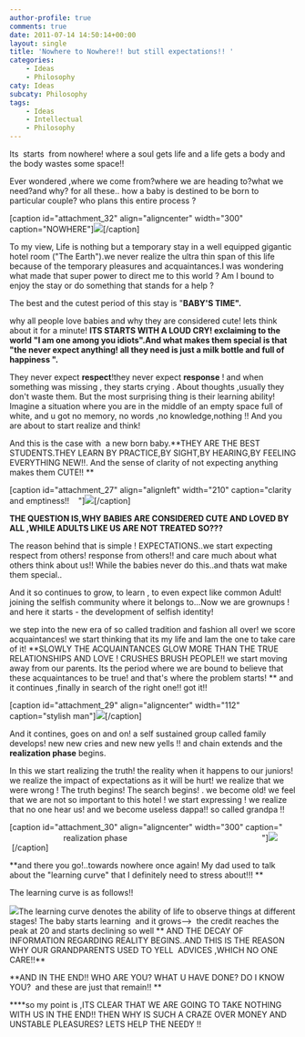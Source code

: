 ```yaml
---
author-profile: true
comments: true
date: 2011-07-14 14:50:14+00:00
layout: single
title: 'Nowhere to Nowhere!! but still expectations!! '
categories:
    - Ideas
    - Philosophy
caty: Ideas
subcaty: Philosophy
tags:
    - Ideas
    - Intellectual
    - Philosophy
---
```


Its  starts  from nowhere! where a soul gets life and a life gets a body and the body wastes some space!!

Ever wondered ,where we come from?where we are heading to?what we need?and why? for all these.. how a baby is destined to be born to particular couple? who plans this entire process ?

[caption id="attachment_32" align="aligncenter" width="300" caption="NOWHERE"][![](http://vickyexplored.files.wordpress.com/2011/07/nowhere-12212.jpg?w=300)](http://vickyexplored.files.wordpress.com/2011/07/nowhere-12212.jpg)[/caption]

To my view, Life is nothing but a temporary stay in a well equipped gigantic hotel room ("The Earth").we never realize the ultra thin span of this life because of the temporary pleasures and acquaintances.I was wondering what made that super power to direct me to this world ? Am I bound to enjoy the stay or do something that stands for a help ?

The best and the cutest period of this stay is "**BABY'S TIME".**

why all people love babies and why they are considered cute! lets think about it for a minute! **ITS STARTS WITH A LOUD CRY! exclaiming to the world "I am one among you idiots".And what makes them special is that "the never expect anything! all they need is just a milk bottle and full of happiness ".**

They never expect **respect**!they never expect **response** ! and when something was missing , they starts crying . About thoughts ,usually they don't waste them. But the most surprising thing is their learning ability! Imagine a situation where you are in the middle of an empty space full of white, and u got no memory, no words ,no knowledge,nothing !! And you are about to start realize and think!

And this is the case with  a new born baby.**THEY ARE THE BEST STUDENTS.THEY LEARN BY PRACTICE,BY SIGHT,BY HEARING,BY FEELING EVERYTHING NEW!!. And the sense of clarity of not expecting anything makes them CUTE!! **

[caption id="attachment_27" align="alignleft" width="210" caption="clarity and emptiness!!    "][![](http://vickyexplored.files.wordpress.com/2011/07/cute-baby.jpg?w=300)](http://vickyexplored.files.wordpress.com/2011/07/cute-baby.jpg)[/caption]

**THE QUESTION IS,WHY BABIES ARE CONSIDERED CUTE AND LOVED BY ALL ,WHILE ADULTS LIKE US ARE NOT TREATED SO???**

The reason behind that is simple ! EXPECTATIONS..we start expecting respect from others! response from others!! and care much about what others think about us!! While the babies never do this..and thats wat make them special..

And it so continues to grow, to learn , to even expect like common Adult! joining the selfish community where it belongs to...Now we are grownups ! and here it starts - the development of selfish identity!

we step into the new era of so called tradition and fashion all over! we score acquaintances! we start thinking that its my life and Iam the one to take care of it! **SLOWLY THE ACQUAINTANCES GLOW MORE THAN THE TRUE RELATIONSHIPS AND LOVE ! CRUSHES BRUSH PEOPLE!! we start moving away from our parents. Its the period where we are bound to believe that these acquaintances to be true! and that's where the problem starts! ** and it continues ,finally in search of the right one!! got it!!

[caption id="attachment_29" align="aligncenter" width="112" caption="stylish man"][![](http://vickyexplored.files.wordpress.com/2011/07/stylish-man1.jpg)](http://vickyexplored.files.wordpress.com/2011/07/stylish-man1.jpg)[/caption]

And it contines, goes on and on! a self sustained group called family develops! new new cries and new new yells !! and chain extends and the **realization phase** begins.

In this we start realizing the truth! the reality when it happens to our juniors! we realize the impact of expectations as it will be hurt! we realize that we were wrong ! The truth begins! The search begins! . we become old! we feel that we are not so important to this hotel ! we start expressing ! we realize that no one hear us! and we become useless dappa!! so called grandpa !!

[caption id="attachment_30" align="aligncenter" width="300" caption="                              realization phase                                                            "][![](http://vickyexplored.files.wordpress.com/2011/07/grandpachair.gif?w=300)](http://vickyexplored.files.wordpress.com/2011/07/grandpachair.gif)     [/caption]

**and there you go!..towards nowhere once again! My dad used to talk about the "learning curve" that I definitely need to stress about!!! **

The learning curve is as follows!!

[![](http://vickyexplored.files.wordpress.com/2011/07/learning-curve.gif?w=300)](http://vickyexplored.files.wordpress.com/2011/07/learning-curve.gif)The learning curve denotes the ability of life to observe things at different stages! The baby starts learning  and it grows-->  the credit reaches the peak at 20 and starts declining so well ** AND THE DECAY OF INFORMATION REGARDING REALITY BEGINS..AND THIS IS THE REASON WHY OUR GRANDPARENTS USED TO YELL  ADVICES ,WHICH NO ONE CARE!!**

**AND IN THE END!! WHO ARE YOU? WHAT U HAVE DONE? DO I KNOW YOU?  and these are just that remain!! **

****so my point is ,ITS CLEAR THAT WE ARE GOING TO TAKE NOTHING WITH US IN THE END!! THEN WHY IS SUCH A CRAZE OVER MONEY AND UNSTABLE PLEASURES? LETS HELP THE NEEDY !!

